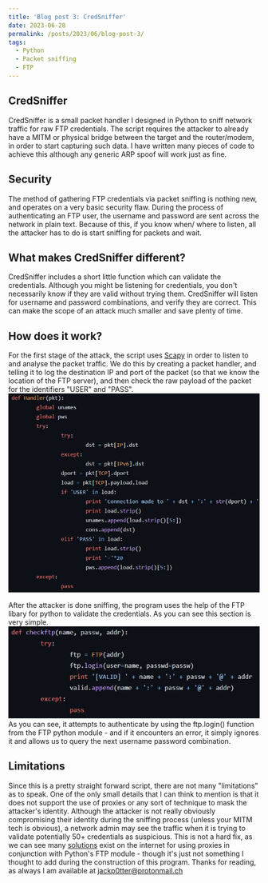 ```yaml
---
title: 'Blog post 3: CredSniffer'
date: 2023-06-28
permalink: /posts/2023/06/blog-post-3/
tags:
  - Python
  - Packet sniffing
  - FTP
---
```



CredSniffer
------

CredSniffer is a small packet handler I designed in Python to sniff network traffic for raw FTP credentials.
The script requires the attacker to already have a MITM or physical bridge between the target and the router/modem, in order to start capturing such data. I have written many pieces of code to achieve this although any generic ARP spoof will work just as fine.

Security
------

The method of gathering FTP credentials via packet sniffing is nothing new, and operates on a very basic security flaw.
During the process of authenticating an FTP user, the username and password are sent across the network in plain text. Because of this, if you know when/ where to listen, all the attacker has to do is start sniffing for packets and wait.

What makes CredSniffer different?
------

CredSniffer includes a short little function which can validate the credentials. Although you might be listening for credentials, you don't necessarily know if they are valid without trying them. CredSniffer will listen for username and password combinations, and verify they are correct. This can make the scope of an attack much smaller and save plenty of time.


How does it work?
------

For the first stage of the attack, the script uses [Scapy](https://scapy.readthedocs.io/en/latest/index.html) in order to listen to and analyse the packet traffic.
We do this by creating a packet handler, and telling it to log the destination IP and port of the packet (so that we know the location of the FTP server), and then check the raw payload of the packet for the identifiers "USER" and "PASS".
![Packet handler](/images/pktHandler.JPG)

After the attacker is done sniffing, the program uses the help of the FTP libary for python to validate the credentials. As you can see this section is very simple.
![Credential validation](/images/credValidation.JPG)
As you can see, it attempts to authenticate by using the ftp.login() function from the FTP python module - and if it encounters an error, it simply ignores it and allows us to query the next username password combination.

Limitations
------

Since this is a pretty straight forward script, there are not many "limitations" as to speak. One of the only small details that I can think to mention is that it does not support the use of proxies or any sort of technique to mask the attacker's identity. Although the attacker is not really obviously compromising their identity during the sniffing process (unless your MITM tech is obvious), a network admin may see the traffic when it is trying to validate potentially 50+ credentials as suspicious. This is not a hard fix, as we can see many [solutions](https://stackoverflow.com/questions/45472577/setting-up-proxy-with-ftp-with-python) exist on the internet for using proxies in conjunction with Python's FTP module - though it's just not something I thought to add during the construction of this program.
Thanks for reading, as always I am available at jackp0tter@protonmail.ch
